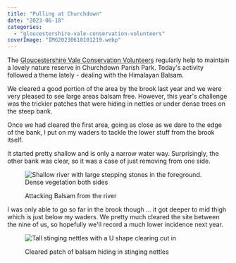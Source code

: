 ```yaml
---
title: "Pulling at Churchdown"
date: "2023-06-18"
categories: 
  - "gloucestershire-vale-conservation-volunteers"
coverImage: "IMG20230618101219.webp"
---
```


The [Gloucestershire Vale Conservation Volunteers](http://www.gvcv.org.uk/) regularly help to maintain a lovely nature reserve in Churchdown Parish Park. Today's activity followed a theme lately - dealing with the Himalayan Balsam.

We cleared a good portion of the area by the brook last year and we were very pleased to see large areas balsam free. However, this year's challenge was the trickier patches that were hiding in nettles or under dense trees on the steep bank.

Once we had cleared the first area, going as close as we dare to the edge of the bank, I put on my waders to tackle the lower stuff from the brook itself.

It started pretty shallow and is only a narrow water way. Surprisingly, the other bank was clear, so it was a case of just removing from one side.

<figure>

![Shallow river with large stepping stones in the foreground. Dense vegetation both sides](images/IMG20230618121001-1024x768.webp)

<figcaption>

Attacking Balsam from the river

</figcaption>

</figure>

I was only able to go so far in the brook though ... it got deeper to mid thigh which is just below my waders. We pretty much cleared the site between the nine of us, so hopefully we'll record a much lower incidence next year.

<figure>

![Tall stinging nettles with a U shape clearing cut in](images/IMG20230618110346-1024x768.webp)

<figcaption>

Cleared patch of balsam hiding in stinging nettles

</figcaption>

</figure>
